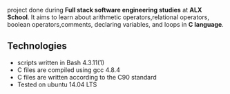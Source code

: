 project done during **Full stack software engineering studies** at **ALX School**. It aims to learn about arithmetic operators,relational operators, boolean operators,comments, declaring variables, and loops in **C language**.

## Technologies
* scripts written in Bash 4.3.11(1)
* C files are compiled using gcc 4.8.4
* C files are written according to the C90 standard
* Tested on ubuntu 14.04 LTS

